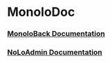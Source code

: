 # MonoloDoc

### [MonoloBack Documentation](monoloback/monoloback.md)

### [NoLoAdmin Documentation](noloadmin/noloadmin.md)
